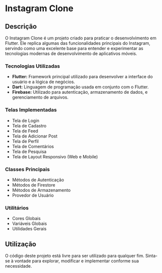 # Instagram Clone

## Descrição

O Instagram Clone é um projeto criado para praticar o desenvolvimento em Flutter. Ele replica algumas das funcionalidades principais do Instagram, servindo como uma excelente base para entender e experimentar as tecnologias modernas de desenvolvimento de aplicativos móveis.

### Tecnologias Utilizadas

- **Flutter:** Framework principal utilizado para desenvolver a interface do usuário e a lógica de negócios.
- **Dart:** Linguagem de programação usada em conjunto com o Flutter.
- **Firebase:** Utilizado para autenticação, armazenamento de dados, e gerenciamento de arquivos.

### Telas Implementadas

- Tela de Login
- Tela de Cadastro
- Tela de Feed
- Tela de Adicionar Post
- Tela de Perfil
- Tela de Comentários
- Tela de Pesquisa
- Tela de Layout Responsivo (Web e Mobile)

### Classes Principais

- Métodos de Autenticação
- Métodos de Firestore
- Métodos de Armazenamento
- Provedor de Usuário

### Utilitários

- Cores Globais
- Variáveis Globais
- Utilidades Gerais

## Utilização

O código deste projeto está livre para ser utilizado para qualquer fim. Sinta-se à vontade para explorar, modificar e implementar conforme sua necessidade.
